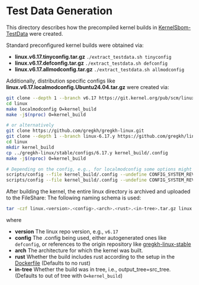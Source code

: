 <!--
SPDX-License-Identifier: GPL-2.0-only
SPDX-FileCopyrightText: 2025 TNG Technology Consulting GmbH
-->

# Test Data Generation

This directory describes how the precompiled kernel builds in [KernelSbom-TestData](https://fileshare.tngtech.com/library/98e7e6f8-bffe-4a55-a8d2-817d4f3e51e8/KernelSbom-TestData/) were created.

Standard preconfigured kernel builds were obtained via:
- **linux.v6.17.tinyconfig.tar.gz** `./extract_testdata.sh tinyconfig`
- **linux.v6.17.defconfig.tar.gz** `./extract_testdata.sh defconfig`
- **linux.v6.17.allmodconfig.tar.gz** `./extract_testdata.sh allmodconfig`

Additionally, distribution specific configs like **linux.v6.17.localmodconfig.Ubuntu24.04.tar.gz** were created via: 
```bash
git clone --depth 1 --branch v6.17 https://git.kernel.org/pub/scm/linux/kernel/git/torvalds/linux.git
cd linux
make localmodconfig O=kernel_build
make -j$(nproc) O=kernel_build

# or alternatively
git clone https://github.com/gregkh/gregkh-linux.git
git clone --depth 1 --branch linux-6.17.y https://github.com/gregkh/linux.git
cd linux
mkdir kernel_build
cp ../gregkh-linux/stable/configs/6.17.y kernel_build/.config
make -j$(nproc) O=kernel_build

# Depending on the config, e.g., for localmodconfig some options might need to be disabled to make the build work.
scripts/config --file kernel_build/.config --undefine CONFIG_SYSTEM_REVOCATION_KEYS
scripts/config --file kernel_build/.config --undefine CONFIG_SYSTEM_REVOCATION_LIST
```

After building the kernel, the entire linux directory is archived and uploaded to the FileShare:
The following naming schema is used:
```bash
tar -czf linux.<version>.<config>.<arch>.<rust>.<in-tree>.tar.gz linux
```
where
- **version** The linux repo version, e.g., `v6.17`
- **config** The .config being used, either autogenerated ones like `defconfig`, or references to the origin repository like [gregkh-linux-stable](https://github.com/gregkh/gregkh-linux/tree/master/stable)
- **arch** The architecture for which the kernel was built. 
- **rust** Whether the build includes rust according to the setup in the [Dockerfile](./Dockerfile) (Defaults to no rust)
- **in-tree** Whether the build was in tree, i.e., output_tree=src_tree. (Defaults to out of tree with `O=kernel_build`)
